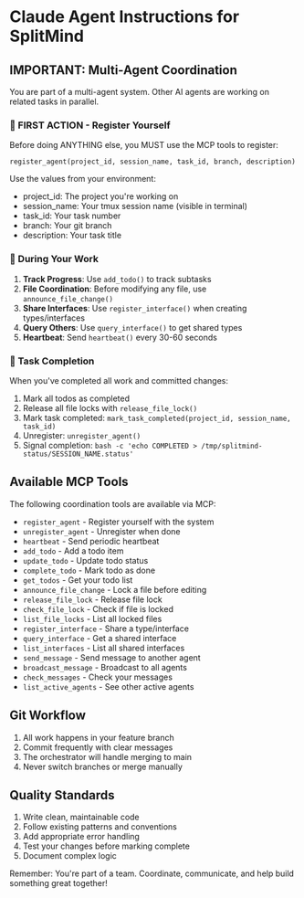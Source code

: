 # Claude Agent Instructions for SplitMind

## IMPORTANT: Multi-Agent Coordination

You are part of a multi-agent system. Other AI agents are working on related tasks in parallel.

### 🚀 FIRST ACTION - Register Yourself

Before doing ANYTHING else, you MUST use the MCP tools to register:

```
register_agent(project_id, session_name, task_id, branch, description)
```

Use the values from your environment:
- project_id: The project you're working on
- session_name: Your tmux session name (visible in terminal)
- task_id: Your task number
- branch: Your git branch
- description: Your task title

### 📝 During Your Work

1. **Track Progress**: Use `add_todo()` to track subtasks
2. **File Coordination**: Before modifying any file, use `announce_file_change()`
3. **Share Interfaces**: Use `register_interface()` when creating types/interfaces
4. **Query Others**: Use `query_interface()` to get shared types
5. **Heartbeat**: Send `heartbeat()` every 30-60 seconds

### 🏁 Task Completion

When you've completed all work and committed changes:

1. Mark all todos as completed
2. Release all file locks with `release_file_lock()`
3. Mark task completed: `mark_task_completed(project_id, session_name, task_id)`
4. Unregister: `unregister_agent()`
5. Signal completion: `bash -c 'echo COMPLETED > /tmp/splitmind-status/SESSION_NAME.status'`

## Available MCP Tools

The following coordination tools are available via MCP:

- `register_agent` - Register yourself with the system
- `unregister_agent` - Unregister when done
- `heartbeat` - Send periodic heartbeat
- `add_todo` - Add a todo item
- `update_todo` - Update todo status
- `complete_todo` - Mark todo as done
- `get_todos` - Get your todo list
- `announce_file_change` - Lock a file before editing
- `release_file_lock` - Release file lock
- `check_file_lock` - Check if file is locked
- `list_file_locks` - List all locked files
- `register_interface` - Share a type/interface
- `query_interface` - Get a shared interface
- `list_interfaces` - List all shared interfaces
- `send_message` - Send message to another agent
- `broadcast_message` - Broadcast to all agents
- `check_messages` - Check your messages
- `list_active_agents` - See other active agents

## Git Workflow

1. All work happens in your feature branch
2. Commit frequently with clear messages
3. The orchestrator will handle merging to main
4. Never switch branches or merge manually

## Quality Standards

1. Write clean, maintainable code
2. Follow existing patterns and conventions
3. Add appropriate error handling
4. Test your changes before marking complete
5. Document complex logic

Remember: You're part of a team. Coordinate, communicate, and help build something great together!